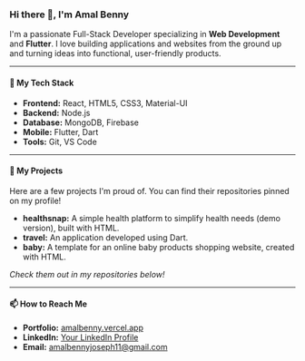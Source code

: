 ### Hi there 👋, I'm Amal Benny

I'm a passionate Full-Stack Developer specializing in **Web Development** and **Flutter**. I love building applications and websites from the ground up and turning ideas into functional, user-friendly products.

---

#### 🚀 My Tech Stack

-   **Frontend:** React, HTML5, CSS3, Material-UI
-   **Backend:** Node.js
-   **Database:** MongoDB, Firebase
-   **Mobile:** Flutter, Dart
-   **Tools:** Git, VS Code

---

#### 🔭 My Projects

Here are a few projects I'm proud of. You can find their repositories pinned on my profile!

-   **healthsnap:** A simple health platform to simplify health needs (demo version), built with HTML.
-   **travel:** An application developed using Dart.
-   **baby:** A template for an online baby products shopping website, created with HTML.

*Check them out in my repositories below!*

---

#### 📫 How to Reach Me

-   **Portfolio:** [amalbenny.vercel.app](https://amalbenny.vercel.app/)
-   **LinkedIn:** [Your LinkedIn Profile](https://www.linkedin.com/in/me/)
-   **Email:** [amalbennyjoseph11@gmail.com](mailto:amalbennyjoseph11@gmail.com)

